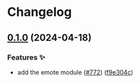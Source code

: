 # Changelog

## [0.1.0](https://github.com/hbstack/blog/compare/modules/emote-v0.0.1...modules/emote/v0.1.0) (2024-04-18)


### Features ✨

* add the emote module ([#772](https://github.com/hbstack/blog/issues/772)) ([f9e304c](https://github.com/hbstack/blog/commit/f9e304c2fa683cc78386cca280af3083fd6f1b65))
